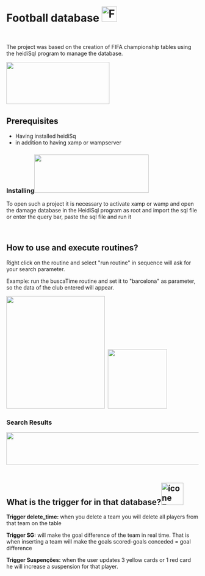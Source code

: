 <h1><strong>Football database</strong> <img class="alignleft" src="https://image.flaticon.com/icons/svg/27/27221.svg" alt="Football player attempting to kick ball free icon" width="40" height="40" /></h1>
&nbsp;

<a>The project was based on the creation of FIFA championship tables using the heidiSql program to manage the database.</a>

<img class="alignnone size-full wp-image-310" src="http://www.solocart.com.br/wp-content/uploads/2020/03/heidinovo.png" alt="" width="270" height="110" />
&nbsp;
<h2></a><strong>Prerequisites</strong></h2>
<ul style="list-style-type: disc;">
 	<li>Having installed heidiSq</li>
 	<li>in addition to having xamp or wampserver</li>
</ul>
<h3><a id="user-content-installing" class="anchor" href="https://github.com/gustavo910/ProjetoSqlFutebol#installing" aria-hidden="true"></a><strong>Installing</strong><img class="size-medium wp-image-298 alignright" src="http://www.solocart.com.br/wp-content/uploads/2020/03/xampwamp3-300x100.png" alt="" width="300" height="100" /></h3>
To open such a project it is necessary to activate xamp or wamp and open the damage database in the HeidiSql program as root and import the sql file or enter the query bar, paste the sql file and run it

&nbsp;
<h2 id="tw-target-text" class="tw-data-text tw-text-large tw-ta" dir="ltr" data-placeholder="Tradução"><strong><span lang="en">How to use and execute routines?</span></strong></h2>
Right click on the routine and select "run routine" in sequence will ask for your search parameter.

Example: run the buscaTime routine and set it to "barcelona" as parameter, so the data of the club entered will appear.

<img src="http://www.solocart.com.br/wp-content/uploads/2020/03/executar-rotina.jpg" alt="" width="258" height="294"/>  <img class="size-full" src="http://www.solocart.com.br/wp-content/uploads/2020/03/barcelona.jpg" alt="" width="" height="155" />
&nbsp;
&nbsp;
&nbsp;
<h3 dir="ltr" data-placeholder="Tradução"></h3>
<h3 id="tw-target-text" class="tw-data-text tw-text-large tw-ta" dir="ltr" data-placeholder="Tradução"><strong><span lang="en">Search Results</span></strong></h3>
<img class="alignnone wp-image-303 size-full" src="http://www.solocart.com.br/wp-content/uploads/2020/03/resultados.jpg" alt="" width="950" height="85" />
&nbsp;
&nbsp;
<h2>What is the trigger for in that database?<img class="alignleft" src="https://cdn.icon-icons.com/icons2/931/PNG/512/settings_icon-icons.com_72415.png" alt="ícone Ferramenta, ferramentas, configurações Livre de Mini Icon ..." width="58" height="58" /></h2>
<strong>Trigger delete_time:</strong> 
when you delete a team you will delete all players from that team on the table

<strong>Trigger SG:</strong>
will make the goal difference of the team in real time. That is when inserting a team will make the goals scored-goals conceded = goal difference

<strong>Trigger Suspenções:</strong>
when the user updates 3 yellow cards or 1 red card he will increase a suspension for that player.
